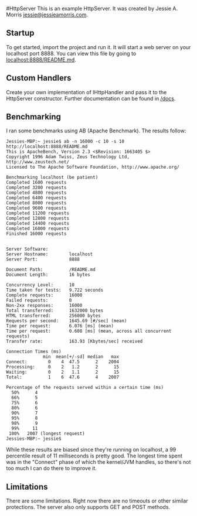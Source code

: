 #HttpServer
This is an example HttpServer. It was created by Jessie A. Morris <jessie@jessieamorris.com>.

## Startup
To get started, import the project and run it. It will start a web server on your localhost port 8888. You can view this file by going to [localhost:8888/README.md](http://localhost:8888/README.md).

## Custom Handlers
Create your own implementation of IHttpHandler and pass it to the HttpServer constructor. Further documentation can be found in [/docs](docs/).

## Benchmarking
I ran some benchmarks using AB (Apache Benchmark). The results follow:

```
Jessies-MBP:~ jessie$ ab -n 16000 -c 10 -s 10 http://localhost:8888/README.md
This is ApacheBench, Version 2.3 <$Revision: 1663405 $>
Copyright 1996 Adam Twiss, Zeus Technology Ltd, http://www.zeustech.net/
Licensed to The Apache Software Foundation, http://www.apache.org/

Benchmarking localhost (be patient)
Completed 1600 requests
Completed 3200 requests
Completed 4800 requests
Completed 6400 requests
Completed 8000 requests
Completed 9600 requests
Completed 11200 requests
Completed 12800 requests
Completed 14400 requests
Completed 16000 requests
Finished 16000 requests


Server Software:        
Server Hostname:        localhost
Server Port:            8888

Document Path:          /README.md
Document Length:        16 bytes

Concurrency Level:      10
Time taken for tests:   9.722 seconds
Complete requests:      16000
Failed requests:        0
Non-2xx responses:      16000
Total transferred:      1632000 bytes
HTML transferred:       256000 bytes
Requests per second:    1645.69 [#/sec] (mean)
Time per request:       6.076 [ms] (mean)
Time per request:       0.608 [ms] (mean, across all concurrent requests)
Transfer rate:          163.93 [Kbytes/sec] received

Connection Times (ms)
              min  mean[+/-sd] median   max
Connect:        0    4  47.5      2    2004
Processing:     0    2   1.2      2      15
Waiting:        0    2   1.1      2      15
Total:          1    6  47.6      4    2007

Percentage of the requests served within a certain time (ms)
  50%      4
  66%      5
  75%      6
  80%      6
  90%      7
  95%      8
  98%      9
  99%     11
 100%   2007 (longest request)
Jessies-MBP:~ jessie$ 
```

While these results are biased since they're running on localhost, a 99 percentile result of 11 milliseconds is pretty good. The longest time spent was in the "Connect" phase of which the kernel/JVM handles, so there's not too much I can do there to improve it.

## Limitations
There are some limitations. Right now there are no timeouts or other similar protections. The server also only supports GET and POST methods.
